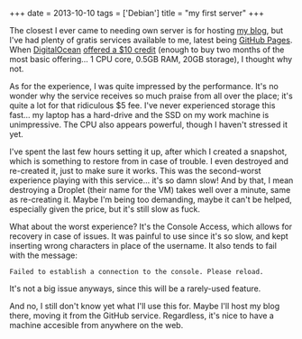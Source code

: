 +++
date = 2013-10-10
tags = ['Debian']
title = "my first server"
+++

The closest I ever came to needing own server is for hosting [my blog],
but I\'ve had plenty of gratis services available to me, latest being
[GitHub Pages]. When [DigitalOcean][] [offered a \$10 credit] (enough to
buy two months of the most basic offering\... 1 CPU core, 0.5GB RAM,
20GB storage), I thought why not.

As for the experience, I was quite impressed by the performance. It\'s
no wonder why the service receives so much praise from all over the
place; it\'s quite a lot for that ridiculous \$5 fee. I\'ve never
experienced storage this fast\... my laptop has a hard-drive and the SSD
on my work machine is unimpressive. The CPU also appears powerful,
though I haven\'t stressed it yet.

I\'ve spent the last few hours setting it up, after which I created a
snapshot, which is something to restore from in case of trouble. I even
destroyed and re-created it, just to make sure it works. This was the
second-worst experience playing with this service\... it\'s so damn
slow! And by that, I mean destroying a Droplet (their name for the VM)
takes well over a minute, same as re-creating it. Maybe I\'m being too
demanding, maybe it can\'t be helped, especially given the price, but
it\'s still slow as fuck.

What about the worst experience? It\'s the Console Access, which allows
for recovery in case of issues. It was painful to use since it\'s so
slow, and kept inserting wrong characters in place of the username. It
also tends to fail with the message:

    Failed to establish a connection to the console. Please reload.

It\'s not a big issue anyways, since this will be a rarely-used feature.

And no, I still don\'t know yet what I\'ll use this for. Maybe I\'ll
host my blog there, moving it from the GitHub service. Regardless, it\'s
nice to have a machine accesible from anywhere on the web.

  [my blog]: http://tshepang.net/tags.html#blogging-ref
  [GitHub Pages]: http://pages.github.com
  [DigitalOcean]: https://www.digitalocean.com/?refcode=25b4887810cc
  [offered a \$10 credit]: http://thechangelog.com/107
